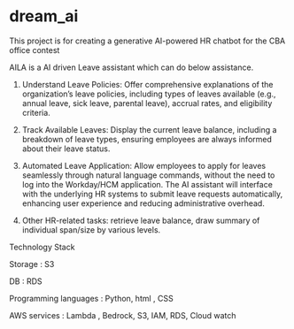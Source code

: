 # dream_ai
This project is for creating a generative AI-powered HR chatbot for the CBA office contest 

AILA is a AI driven Leave assistant which can do below assistance.

1. Understand Leave Policies: Offer comprehensive explanations of the organization’s leave policies, including types of leaves available (e.g., annual leave, sick leave, parental leave), accrual rates, and eligibility criteria.

2. Track Available Leaves: Display the current leave balance, including a breakdown of leave types, ensuring employees are always informed about their leave status.

3. Automated Leave Application: Allow employees to apply for leaves seamlessly through natural language commands, without the need to log into the Workday/HCM application. The AI assistant will interface with the underlying HR systems to submit leave requests automatically, enhancing user experience and reducing administrative overhead.

4. Other HR-related tasks: retrieve leave balance, draw summary of individual span/size by various levels.


Technology Stack
 

Storage : S3

DB : RDS

Programming languages : Python, html , CSS

AWS services : Lambda , Bedrock, S3, IAM, RDS, Cloud watch
